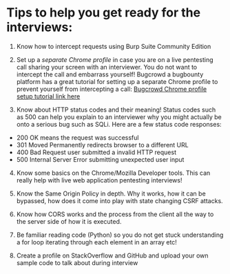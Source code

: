 # Tips to help you get ready for the interviews:

1. Know how to intercept requests using Burp Suite Community Edition

2. Set up a *separate Chrome profile* in case you are on a live pentesting call sharing your screen with an interviewer. You do not want to intercept the call and embarrass yourself!
Bugcrowd a bugbounty platform has a great tutorial for setting up a separate Chrome profile
to prevent yourself from intercepting a call:
[Bugcrowd Chrome profile setup tutorial link here](https://youtu.be/h2duGBZLEek)

3. Know about HTTP status codes and their meaning! Status codes such as 500 can help you explain to an interviewer why you might actually be onto a serious bug such as SQLi. Here are a few status code responses:

- 200 OK means the request was successful 
- 301 Moved Permanently redirects browser to a different URL 
- 400 Bad Request user submitted a invalid HTTP request
- 500 Internal Server Error submitting unexpected user input

4. Know some basics on the Chrome/Mozilla Developer tools. This can really help with live web application pentesting interviews! 

5. Know the Same Origin Policy in depth. Why it works, how it can be bypassed, how does it come into play with state changing CSRF attacks. 

6. Know how CORS works and the process from the client all the way to the server side of how it is executed.

7. Be familiar reading code (Python) so you do not get stuck understanding a for loop iterating through each element in an array etc!

8. Create a profile on StackOverflow and GitHub and upload your own sample code to talk about during interview

